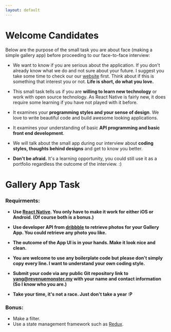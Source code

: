 ```yaml
---
layout: default
---
```


# [](#header-1)Welcome Candidates
 Below are the purpose of the small task you are about face (making a simple gallery app) before proceeding to our face-to-face interview:

* We want to know if you are serious about the application. If you don't already know what we do and not sure about your future. I suggest you take some time to check our our [website](http://revenuemonster.my) first. Think about if this is something that interest you or not. **Life is short, do what you love.**

* This small task tells us if you are **willing to learn new technology** or work with open source technology. As React Native is fairly new, it does require some learning if you have not played with it before.

* It examines your **programming styles and your sense of design**. We love to write beautiful code and build awesome looking applications. 

* It examines your understanding of basic **API programming and basic front end development**.

* We will talk about the small app during our interview about **coding styles, thoughts behind designs** and get to know you better. 

* **Don't be afraid.** It's a learning opportunity, you could still use it as a portfolio regardless the outcome of the interview. :)

# [](#header-1)Gallery App Task

### Requirments:
* **Use [React Native](https://facebook.github.io/react-native/). You only have to make it work for either iOS or Android. (Of course both is a bonus.)**

* **Use developer API from [dribbble](http://developer.dribbble.com/v1/) to retrieve photos for your Gallery App. You could retrieve any photo you like.**

* **The outcome of the App UI is in your hands. Make it look nice and clean.**

* **You are welcome to use any boilerplate code but please don't simply copy every line. I want to understand your own coding style.**

* **Submit your code via any public Git repository link to yang@revenuemonster.my with your name and contact information (So I know who you are.)**

* **Take your time, it's not a race. Just don't take a year :P**


### Bonus:
* Make a filter.
* Use a state management framework such as [Redux](http://redux.js.org/).





